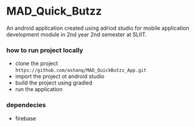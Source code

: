 # MAD_Quick_Butzz

An android application created using adriod studio for mobile application development module in 2nd year 2nd semester at SLIIT.


### how to run project locally

* clone the project  
``` https://github.com/ashanq/MAD_QuickButzz_App.git ```
* import the project ot android studio
* build the project using gradled
* run the application
 
  
### dependecies

* firebase

















































































